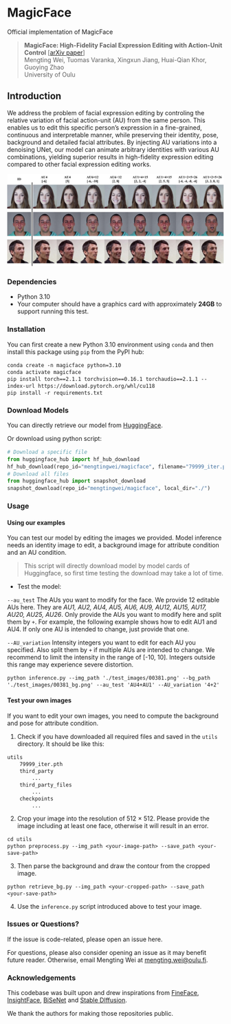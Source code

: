 # MagicFace
Official implementation of MagicFace

> **MagicFace: High-Fidelity Facial Expression Editing with Action-Unit Control** [[arXiv paper](http://arxiv.org/abs/2501.02260)]<br>
> Mengting Wei, Tuomas Varanka, Xingxun Jiang, Huai-Qian Khor, Guoying Zhao<br>
> University of Oulu


## Introduction
We address the problem of facial expression editing
by controling the relative variation of facial action-unit (AU) from
the same person. This enables us to edit this specific person’s expression in a fine-grained, continuous and interpretable manner,
while preserving their identity, pose, background and detailed
facial attributes. By injecting AU variations
into a denoising UNet, our model can animate arbitrary identities
with various AU combinations, yielding superior results in high-fidelity expression editing compared to other facial expression
editing works.

<p align="center">
  <img src="./assets/demo.jpg" />
</p>

### Dependencies

- Python 3.10
- Your computer should have a graphics card with approximately **24GB** to support running this test.

### Installation

You can first create a new Python 3.10 environment using `conda` and then install this package using `pip` from the PyPI hub:

```console
conda create -n magicface python=3.10
conda activate magicface
pip install torch==2.1.1 torchvision==0.16.1 torchaudio==2.1.1 --index-url https://download.pytorch.org/whl/cu118
pip install -r requirements.txt
```

### Download Models

You can directly retrieve our model from [HuggingFace](https://huggingface.co/mengtingwei/magicface/tree/main).


Or download using python script:

```python
# Download a specific file
from huggingface_hub import hf_hub_download
hf_hub_download(repo_id="mengtingwei/magicface", filename="79999_iter.pth", local_dir="./utils")
# Download all files 
from huggingface_hub import snapshot_download
snapshot_download(repo_id="mengtingwei/magicface", local_dir="./")
```


### Usage

#### Using our examples

You can test our model by editing the images we provided. Model inference needs an identity image
to edit, a background image for attribute condition and an AU condition. 

> This script will directly download model by model cards of Huggingface, so first time testing the download may take a lot of time. 

* Test the model:

```--au_test``` The AUs you want to modify for the face. We provide 12 editable AUs here.
They are _AU1, AU2, AU4, AU5, AU6, AU9, AU12, AU15, AU17, AU20, AU25, AU26_. Only provide the AUs 
you want to modify here and split them by ``+``. For example, the following example shows how to 
edit AU1 and AU4. If only one AU is intended to change, just provide that one.

```--AU_variation```  Intensity integers you want to edit for each AU you specified. Also split them by ``+`` 
if multiple AUs are intended to change. We recommend to limit the intensity 
in the range of [-10, 10]. Integers outside this range may experience severe distortion.



```console
python inference.py --img_path './test_images/00381.png' --bg_path './test_images/00381_bg.png' --au_test 'AU4+AU1' --AU_variation '4+2'
```



#### Test your own images

If you want to edit your own images, you need to compute the 
background and pose for attribute condition.

1. Check if you have downloaded all required files and saved in the ``utils`` directory. It should be 
like this:

```
utils
    79999_iter.pth
    third_party
        ...
    third_party_files
        ...
    checkpoints
        ...
```

2. Crop your image into the resolution of 512 $\times$ 512. Please provide
the image including at least one face, otherwise it will result in an error.
```console
cd utils
python preprocess.py --img_path <your-image-path> --save_path <your-save-path>
```

3. Then parse the background and draw the contour from the cropped image.

```console
python retrieve_bg.py --img_path <your-cropped-path> --save_path <your-save-path>
```
4. Use the `inference.py` script introduced above to test your image.
### Issues or Questions?
If the issue is code-related, please open an issue here.

For questions, please also consider opening an issue as it may benefit future reader. 
Otherwise, email Mengting Wei at [mengting.wei@oulu.fi](mengting.wei@oulu.fi).

### Acknowledgements

This codebase was built upon and drew inspirations from [FineFace](https://github.com/tvaranka/fineface), [InsightFace](https://github.com/deepinsight/insightface),
[BiSeNet](https://github.com/zllrunning/face-parsing.PyTorch) and [Stable DIffusion](https://github.com/CompVis/stable-diffusion). 

We thank the authors for making those repositories public.
